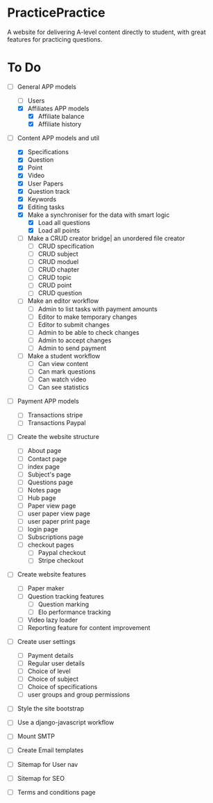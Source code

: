 # PracticePractice
A website for delivering A-level content directly to student, with great features for practicing questions.
# To Do

- [ ] General APP models
	- [ ] Users
	- [x] Affiliates APP models
		- [x] Affiliate balance
		- [x] Affiliate history
- [ ] Content APP models and util
	- [x] Specifications
	- [x] Question 
	- [x] Point 
	- [x] Video 
	- [x] User Papers 
	- [x] Question track 
	- [x] Keywords
	- [x] Editing tasks
	- [x] Make a synchroniser for the data with smart logic
		- [x] Load all questions
		- [x] Load all points
	- [ ] Make a CRUD creator bridge| an unordered file creator
		- [ ] CRUD specification
		- [ ] CRUD subject
		- [ ] CRUD moduel
		- [ ] CRUD chapter
		- [ ] CRUD topic
		- [ ] CRUD point
		- [ ] CRUD question
	- [ ] Make an editor workflow
		- [ ] Admin to list tasks with payment amounts
		- [ ] Editor to make temporary changes
		- [ ] Editor to submit changes
		- [ ] Admin to be able to check changes
		- [ ] Admin to accept changes
		- [ ] Admin to send payment
	- [ ] Make a student workflow
		- [ ] Can view content
		- [ ] Can mark questions
		- [ ] Can watch video
		- [ ] Can see statistics
- [ ] Payment APP models
	- [ ] Transactions stripe
	- [ ] Transactions Paypal

- [ ] Create the website structure
	- [ ] About page
	- [ ] Contact page
	- [ ] index page
	- [ ] Subject's page
	- [ ] Questions page
	- [ ] Notes page
	- [ ] Hub page
	- [ ] Paper view page
	- [ ] user paper view page
	- [ ] user paper print page
	- [ ] login page
	- [ ] Subscriptions page
	- [ ] checkout pages
		- [ ] Paypal checkout
		- [ ] Stripe checkout
- [ ] Create website features
	- [ ] Paper maker
	- [ ] Question tracking features
		- [ ] Question marking
		- [ ] Elo performance tracking
	- [ ] Video lazy loader
	- [ ] Reporting feature for content improvement
- [ ] Create user settings
	- [ ] Payment details
	- [ ] Regular user details
	- [ ] Choice of level
	- [ ] Choice of subject
	- [ ] Choice of specifications
	- [ ] user groups and group permissions
- [ ] Style the site bootstrap
- [ ] Use a django-javascript workflow
- [ ] Mount SMTP
- [ ] Create Email templates
- [ ] Sitemap for User nav
- [ ] Sitemap for SEO
- [ ] Terms and conditions page



